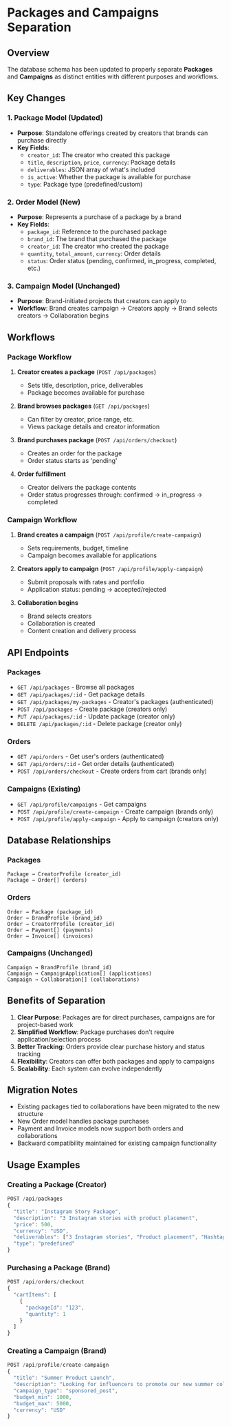 # Packages and Campaigns Separation

## Overview

The database schema has been updated to properly separate **Packages** and **Campaigns** as distinct entities with different purposes and workflows.

## Key Changes

### 1. Package Model (Updated)
- **Purpose**: Standalone offerings created by creators that brands can purchase directly
- **Key Fields**:
  - `creator_id`: The creator who created this package
  - `title`, `description`, `price`, `currency`: Package details
  - `deliverables`: JSON array of what's included
  - `is_active`: Whether the package is available for purchase
  - `type`: Package type (predefined/custom)

### 2. Order Model (New)
- **Purpose**: Represents a purchase of a package by a brand
- **Key Fields**:
  - `package_id`: Reference to the purchased package
  - `brand_id`: The brand that purchased the package
  - `creator_id`: The creator who created the package
  - `quantity`, `total_amount`, `currency`: Order details
  - `status`: Order status (pending, confirmed, in_progress, completed, etc.)

### 3. Campaign Model (Unchanged)
- **Purpose**: Brand-initiated projects that creators can apply to
- **Workflow**: Brand creates campaign → Creators apply → Brand selects creators → Collaboration begins

## Workflows

### Package Workflow
1. **Creator creates a package** (`POST /api/packages`)
   - Sets title, description, price, deliverables
   - Package becomes available for purchase

2. **Brand browses packages** (`GET /api/packages`)
   - Can filter by creator, price range, etc.
   - Views package details and creator information

3. **Brand purchases package** (`POST /api/orders/checkout`)
   - Creates an order for the package
   - Order status starts as 'pending'

4. **Order fulfillment**
   - Creator delivers the package contents
   - Order status progresses through: confirmed → in_progress → completed

### Campaign Workflow
1. **Brand creates a campaign** (`POST /api/profile/create-campaign`)
   - Sets requirements, budget, timeline
   - Campaign becomes available for applications

2. **Creators apply to campaign** (`POST /api/profile/apply-campaign`)
   - Submit proposals with rates and portfolio
   - Application status: pending → accepted/rejected

3. **Collaboration begins**
   - Brand selects creators
   - Collaboration is created
   - Content creation and delivery process

## API Endpoints

### Packages
- `GET /api/packages` - Browse all packages
- `GET /api/packages/:id` - Get package details
- `GET /api/packages/my-packages` - Creator's packages (authenticated)
- `POST /api/packages` - Create package (creators only)
- `PUT /api/packages/:id` - Update package (creator only)
- `DELETE /api/packages/:id` - Delete package (creator only)

### Orders
- `GET /api/orders` - Get user's orders (authenticated)
- `GET /api/orders/:id` - Get order details (authenticated)
- `POST /api/orders/checkout` - Create orders from cart (brands only)

### Campaigns (Existing)
- `GET /api/profile/campaigns` - Get campaigns
- `POST /api/profile/create-campaign` - Create campaign (brands only)
- `POST /api/profile/apply-campaign` - Apply to campaign (creators only)

## Database Relationships

### Packages
```
Package → CreatorProfile (creator_id)
Package → Order[] (orders)
```

### Orders
```
Order → Package (package_id)
Order → BrandProfile (brand_id)
Order → CreatorProfile (creator_id)
Order → Payment[] (payments)
Order → Invoice[] (invoices)
```

### Campaigns (Unchanged)
```
Campaign → BrandProfile (brand_id)
Campaign → CampaignApplication[] (applications)
Campaign → Collaboration[] (collaborations)
```

## Benefits of Separation

1. **Clear Purpose**: Packages are for direct purchases, campaigns are for project-based work
2. **Simplified Workflow**: Package purchases don't require application/selection process
3. **Better Tracking**: Orders provide clear purchase history and status tracking
4. **Flexibility**: Creators can offer both packages and apply to campaigns
5. **Scalability**: Each system can evolve independently

## Migration Notes

- Existing packages tied to collaborations have been migrated to the new structure
- New Order model handles package purchases
- Payment and Invoice models now support both orders and collaborations
- Backward compatibility maintained for existing campaign functionality

## Usage Examples

### Creating a Package (Creator)
```javascript
POST /api/packages
{
  "title": "Instagram Story Package",
  "description": "3 Instagram stories with product placement",
  "price": 500,
  "currency": "USD",
  "deliverables": ["3 Instagram stories", "Product placement", "Hashtag suggestions"],
  "type": "predefined"
}
```

### Purchasing a Package (Brand)
```javascript
POST /api/orders/checkout
{
  "cartItems": [
    {
      "packageId": "123",
      "quantity": 1
    }
  ]
}
```

### Creating a Campaign (Brand)
```javascript
POST /api/profile/create-campaign
{
  "title": "Summer Product Launch",
  "description": "Looking for influencers to promote our new summer collection",
  "campaign_type": "sponsored_post",
  "budget_min": 1000,
  "budget_max": 5000,
  "currency": "USD"
}
``` 